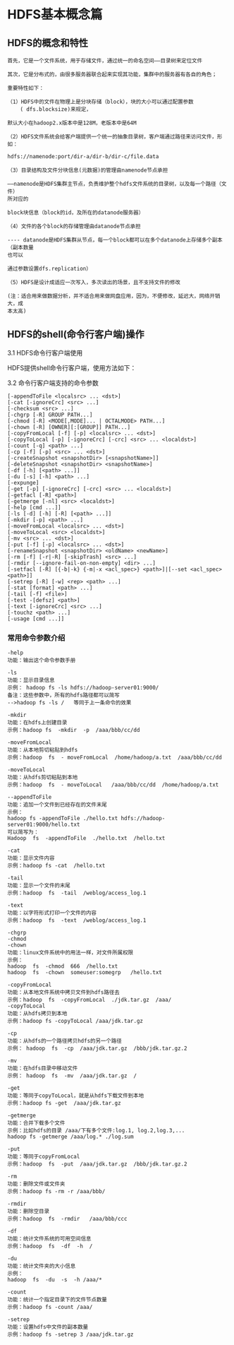 # HDFS基本概念篇

## HDFS的概念和特性

	首先，它是一个文件系统，用于存储文件，通过统一的命名空间——目录树来定位文件

	其次，它是分布式的，由很多服务器联合起来实现其功能，集群中的服务器有各自的角色；

	重要特性如下：
	
	（1）HDFS中的文件在物理上是分块存储（block），块的大小可以通过配置参数
		( dfs.blocksize)来规定，
	
	默认大小在hadoop2.x版本中是128M，老版本中是64M

	（2）HDFS文件系统会给客户端提供一个统一的抽象目录树，客户端通过路径来访问文件，形如：
	
	hdfs://namenode:port/dir-a/dir-b/dir-c/file.data

	（3）目录结构及文件分块信息(元数据)的管理由namenode节点承担
	
	——namenode是HDFS集群主节点，负责维护整个hdfs文件系统的目录树，以及每一个路径（文件）
	所对应的
	
	block块信息（block的id，及所在的datanode服务器）

	（4）文件的各个block的存储管理由datanode节点承担
	
	---- datanode是HDFS集群从节点，每一个block都可以在多个datanode上存储多个副本（副本数量
	也可以
	
	通过参数设置dfs.replication）

	（5）HDFS是设计成适应一次写入，多次读出的场景，且不支持文件的修改

	(注：适合用来做数据分析，并不适合用来做网盘应用，因为，不便修改，延迟大，网络开销大，成
	本太高)
	
## HDFS的shell(命令行客户端)操作
	 
3.1 HDFS命令行客户端使用

HDFS提供shell命令行客户端，使用方法如下：

3.2 命令行客户端支持的命令参数

    [-appendToFile <localsrc> ... <dst>]
    [-cat [-ignoreCrc] <src> ...]
    [-checksum <src> ...]
    [-chgrp [-R] GROUP PATH...]
    [-chmod [-R] <MODE[,MODE]... | OCTALMODE> PATH...]
    [-chown [-R] [OWNER][:[GROUP]] PATH...]
    [-copyFromLocal [-f] [-p] <localsrc> ... <dst>]
    [-copyToLocal [-p] [-ignoreCrc] [-crc] <src> ... <localdst>]
    [-count [-q] <path> ...]
    [-cp [-f] [-p] <src> ... <dst>]
    [-createSnapshot <snapshotDir> [<snapshotName>]]
    [-deleteSnapshot <snapshotDir> <snapshotName>]
    [-df [-h] [<path> ...]]
    [-du [-s] [-h] <path> ...]
    [-expunge]
    [-get [-p] [-ignoreCrc] [-crc] <src> ... <localdst>]
    [-getfacl [-R] <path>]
    [-getmerge [-nl] <src> <localdst>]
    [-help [cmd ...]]
    [-ls [-d] [-h] [-R] [<path> ...]]
    [-mkdir [-p] <path> ...]
    [-moveFromLocal <localsrc> ... <dst>]
    [-moveToLocal <src> <localdst>]
    [-mv <src> ... <dst>]
    [-put [-f] [-p] <localsrc> ... <dst>]
    [-renameSnapshot <snapshotDir> <oldName> <newName>]
    [-rm [-f] [-r|-R] [-skipTrash] <src> ...]
    [-rmdir [--ignore-fail-on-non-empty] <dir> ...]
    [-setfacl [-R] [{-b|-k} {-m|-x <acl_spec>} <path>]|[--set <acl_spec> <path>]]
    [-setrep [-R] [-w] <rep> <path> ...]
	[-stat [format] <path> ...]
	[-tail [-f] <file>]
	[-test -[defsz] <path>]
	[-text [-ignoreCrc] <src> ...]
	[-touchz <path> ...]
	[-usage [cmd ...]]

### 常用命令参数介绍

	-help             
	功能：输出这个命令参数手册

	-ls                  
	功能：显示目录信息
	示例： hadoop fs -ls hdfs://hadoop-server01:9000/
	备注：这些参数中，所有的hdfs路径都可以简写
	-->hadoop fs -ls /   等同于上一条命令的效果

	-mkdir              
	功能：在hdfs上创建目录
	示例：hadoop fs  -mkdir  -p  /aaa/bbb/cc/dd

	-moveFromLocal            
	功能：从本地剪切粘贴到hdfs
	示例：hadoop  fs  - moveFromLocal  /home/hadoop/a.txt  /aaa/bbb/cc/dd

	-moveToLocal              
	功能：从hdfs剪切粘贴到本地
	示例：hadoop  fs  - moveToLocal   /aaa/bbb/cc/dd  /home/hadoop/a.txt 

	--appendToFile  
	功能：追加一个文件到已经存在的文件末尾
	示例：
	hadoop fs -appendToFile ./hello.txt hdfs://hadoop-server01:9000/hello.txt
	可以简写为：
	Hadoop  fs  -appendToFile  ./hello.txt  /hello.txt

	-cat  
	功能：显示文件内容  
	示例：hadoop fs -cat  /hello.txt

	-tail                 
	功能：显示一个文件的末尾
	示例：hadoop  fs  -tail  /weblog/access_log.1

	-text                  
	功能：以字符形式打印一个文件的内容
	示例：hadoop  fs  -text  /weblog/access_log.1

	-chgrp 
	-chmod
	-chown
	功能：linux文件系统中的用法一样，对文件所属权限
	示例：
	hadoop  fs  -chmod  666  /hello.txt
	hadoop  fs  -chown  someuser:somegrp   /hello.txt

	-copyFromLocal    
	功能：从本地文件系统中拷贝文件到hdfs路径去
	示例：hadoop  fs  -copyFromLocal  ./jdk.tar.gz  /aaa/
	-copyToLocal      
	功能：从hdfs拷贝到本地
	示例：hadoop fs -copyToLocal /aaa/jdk.tar.gz

	-cp              
	功能：从hdfs的一个路径拷贝hdfs的另一个路径
	示例： hadoop  fs  -cp  /aaa/jdk.tar.gz  /bbb/jdk.tar.gz.2

	-mv                     
	功能：在hdfs目录中移动文件
	示例： hadoop  fs  -mv  /aaa/jdk.tar.gz  /

	-get              
	功能：等同于copyToLocal，就是从hdfs下载文件到本地
	示例：hadoop fs -get  /aaa/jdk.tar.gz

	-getmerge             
	功能：合并下载多个文件
	示例：比如hdfs的目录 /aaa/下有多个文件:log.1, log.2,log.3,...
	hadoop fs -getmerge /aaa/log.* ./log.sum

	-put                
	功能：等同于copyFromLocal
	示例：hadoop  fs  -put  /aaa/jdk.tar.gz  /bbb/jdk.tar.gz.2

	-rm                
	功能：删除文件或文件夹
	示例：hadoop fs -rm -r /aaa/bbb/

	-rmdir                 
	功能：删除空目录
	示例：hadoop  fs  -rmdir   /aaa/bbb/ccc

	-df               
	功能：统计文件系统的可用空间信息
	示例：hadoop  fs  -df  -h  /

	-du 
	功能：统计文件夹的大小信息
	示例：
	hadoop  fs  -du  -s  -h /aaa/*

	-count         
	功能：统计一个指定目录下的文件节点数量
	示例：hadoop fs -count /aaa/

	-setrep                
	功能：设置hdfs中文件的副本数量
	示例：hadoop fs -setrep 3 /aaa/jdk.tar.gz
